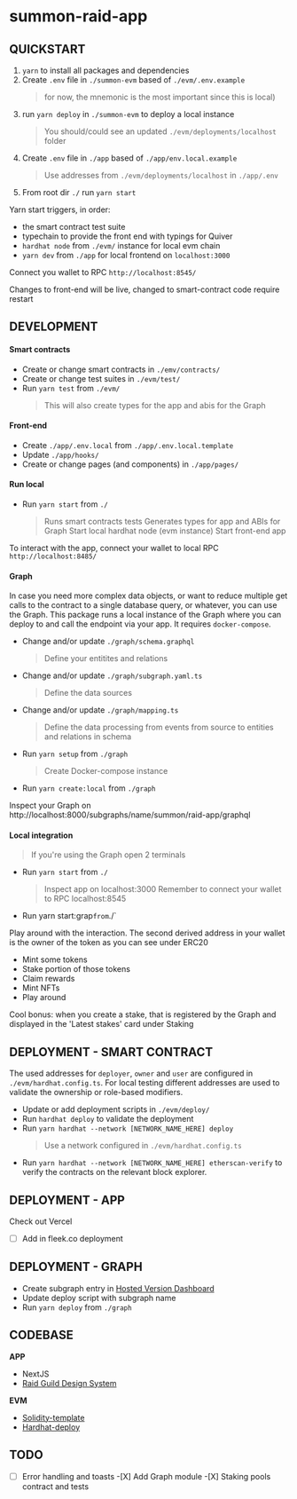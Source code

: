# summon-raid-app

## QUICKSTART

1. `yarn` to install all packages and dependencies
2. Create `.env` file in `./summon-evm` based of `./evm/.env.example`
   > for now, the mnemonic is the most important since this is local)
3. run `yarn deploy` in `./summon-evm` to deploy a local instance
   > You should/could see an updated `./evm/deployments/localhost` folder
4. Create `.env` file in `./app` based of `./app/env.local.example`
   > Use addresses from `./evm/deployments/localhost` in `./app/.env`
5. From root dir `./` run `yarn start`

Yarn start triggers, in order:

- the smart contract test suite
- typechain to provide the front end with typings for Quiver
- `hardhat node` from `./evm/` instance for local evm chain
- `yarn dev` from `./app` for local frontend on `localhost:3000`

Connect you wallet to RPC `http://localhost:8545/`

Changes to front-end will be live, changed to smart-contract code require restart

## DEVELOPMENT

#### Smart contracts

- Create or change smart contracts in `./emv/contracts/`
- Create or change test suites in `./evm/test/`
- Run `yarn test` from `./evm/`
  > This will also create types for the app and abis for the Graph

#### Front-end

- Create `./app/.env.local` from `./app/.env.local.template`
- Update `./app/hooks/`
- Create or change pages (and components) in `./app/pages/`

#### Run local

- Run `yarn start` from `./`
  > Runs smart contracts tests
  > Generates types for app and ABIs for Graph
  > Start local hardhat node (evm instance)
  > Start front-end app

To interact with the app, connect your wallet to local RPC `http://localhost:8485/`

#### Graph

In case you need more complex data objects, or want to reduce multiple get calls to the contract to a single database query, or whatever, you can use the Graph. This package runs a local instance of the Graph where you can deploy to and call the endpoint via your app. It requires `docker-compose`.

- Change and/or update `./graph/schema.graphql`
  > Define your entitites and relations
- Change and/or update `./graph/subgraph.yaml.ts`
  > Define the data sources
- Change and/or update `./graph/mapping.ts`

  > Define the data processing from events from source to entities and relations in schema

- Run `yarn setup` from `./graph`
  > Create Docker-compose instance
- Run `yarn create:local` from `./graph`

Inspect your Graph on http://localhost:8000/subgraphs/name/summon/raid-app/graphql

#### Local integration

> If you're using the Graph open 2 terminals

- Run `yarn start` from `./`

  > Inspect app on localhost:3000
  > Remember to connect your wallet to RPC localhost:8545

- Run yarn start:grap`from`./`

Play around with the interaction. The second derived address in your wallet is the owner of the token as you can see under ERC20

- Mint some tokens
- Stake portion of those tokens
- Claim rewards
- Mint NFTs
- Play around

Cool bonus: when you create a stake, that is registered by the Graph and displayed in the 'Latest stakes' card under Staking

## DEPLOYMENT - SMART CONTRACT

The used addresses for `deployer`, `owner` and `user` are configured in `./evm/hardhat.config.ts`. For local testing different addresses are used to validate the ownership or role-based modifiers.

- Update or add deployment scripts in `./evm/deploy/`
- Run `hardhat deploy` to validate the deployment
- Run `yarn hardhat --network [NETWORK_NAME_HERE] deploy`
  > Use a network configured in `./evm/hardhat.config.ts`
- Run `yarn hardhat --network [NETWORK_NAME_HERE] etherscan-verify` to verify the contracts on the relevant block explorer.

## DEPLOYMENT - APP

Check out Vercel

-[ ] Add in fleek.co deployment

## DEPLOYMENT - GRAPH

- Create subgraph entry in [Hosted Version Dashboard](https://thegraph.com/hosted-service/dashboard)
- Update deploy script with subgraph name
- Run `yarn deploy` from `./graph`

## CODEBASE

**APP**

- NextJS
- [Raid Guild Design System](https://github.com/raid-guild/design-system)

**EVM**

- [Solidity-template](https://github.com/PaulRBerg/solidity-template)
- [Hardhat-deploy](https://github.com/wighawag/hardhat-deploy/tree/master)

## TODO

-[ ] Error handling and toasts -[X] Add Graph module -[X] Staking pools contract and tests
